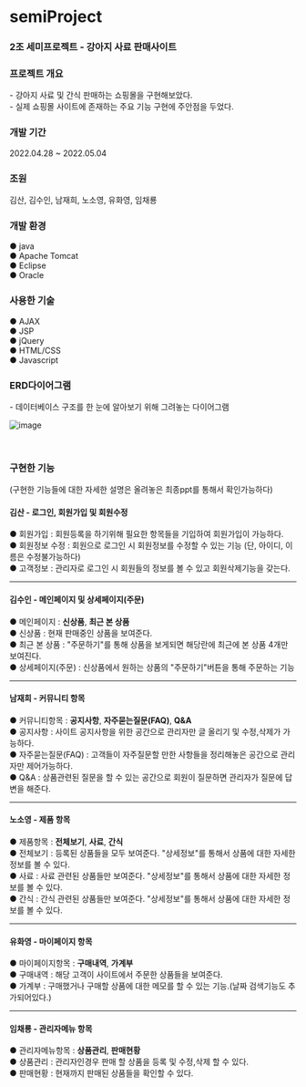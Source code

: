 # semiProject
<h3> 2조 세미프로젝트 - 강아지 사료 판매사이트 </h3>

<h3> 프로젝트 개요 </h3>
- 강아지 사료 및 간식 판매하는 쇼핑몰을 구현해보았다.<br>
- 실제 쇼핑몰 사이트에 존재하는 주요 기능 구현에 주안점을 두었다.<br>

<h3> 개발 기간</h3>
2022.04.28 ~ 2022.05.04 <br>
  
<h3> 조원 </h3>
김산, 김수인, 남재희, 노소영, 유화영, 임채룡 <br>

<h3> 개발 환경 </h3>
●  java<br>
●  Apache Tomcat<br>
●  Eclipse<br>
●  Oracle<br>

<h3> 사용한 기술 </h3>
●  AJAX<br>
●  JSP<br>
●  jQuery<br>
●  HTML/CSS<br>
●  Javascript<br>

<h3> ERD다이어그램 </h3>
 - 데이터베이스 구조를 한 눈에 알아보기 위해 그려놓는 다이어그램<br>

![image](https://user-images.githubusercontent.com/44182633/167278451-7af8860a-b1a5-4d4e-81e1-a0d8865b1616.png)

<br>

<h3> 구현한 기능 </h3>(구현한 기능들에 대한 자세한 설명은 올려놓은 최종ppt를 통해서 확인가능하다)
<h4>김산 - 로그인, 회원가입 및 회원수정</h4>
● 회원가입 : 회원등록을 하기위해 필요한 항목들을 기입하여 회원가입이 가능하다.<br>
● 회원정보 수정 : 회원으로 로그인 시 회원정보를 수정할 수 있는 기능 (단, 아이디, 이름은 수정불가능하다)<br>
● 고객정보 : 관리자로 로그인 시 회원들의 정보를 볼 수 있고 회원삭제기능을 갖는다.<br><hr>

<h4>김수인 - 메인페이지 및 상세페이지(주문)</h4>
● 메인페이지 : <b>신상품</b>, <b>최근 본 상품</b><br>
● 신상품 : 현재 판매중인 상품을 보여준다.<br>
● 최근 본 상품 : "주문하기"를 통해 상품을 보게되면 해당란에 최근에 본 상품 4개만 보여진다.<br>
● 상세페이지(주문) : 신상품에서 원하는 상품의 "주문하기"버튼을 통해 주문하는 기능<br><hr>

<h4>남재희 - 커뮤니티 항목</h4>
● 커뮤니티항목 : <b>공지사항</b>, <b>자주묻는질문(FAQ)</b>, <b>Q&A</b><br>
● 공지사항 : 사이트 공지사항을 위한 공간으로 관리자만 글 올리기 및 수정,삭제가 가능하다. <br>
● 자주묻는질문(FAQ) : 고객들이 자주질문할 만한 사항들을 정리해놓은 공간으로 관리자만 제어가능하다.<br>
● Q&A : 상품관련된 질문을 할 수 있는 공간으로 회원이 질문하면 관리자가 질문에 답변을 해준다.<br><hr>

<h4>노소영 - 제품 항목</h4>
● 제품항목 : <b>전체보기</b>, <b>사료</b>, <b>간식</b><br>
● 전체보기 : 등록된 상품들을 모두 보여준다. "상세정보"를 통해서 상품에 대한 자세한 정보를 볼 수 있다. <br>
● 사료 : 사료 관련된 상품들만 보여준다. "상세정보"를 통해서 상품에 대한 자세한 정보를 볼 수 있다. <br>
● 간식 : 간식 관련된 상품들만 보여준다. "상세정보"를 통해서 상품에 대한 자세한 정보를 볼 수 있다. <br><hr>

<h4>유화영 - 마이페이지 항목</h4>
● 마이페이지항목 : <b>구매내역</b>, <b>가계부</b><br>
● 구매내역 : 해당 고객이 사이트에서 주문한 상품들을 보여준다. <br>
● 가계부 : 구매했거나 구매할 상품에 대한 메모를 할 수 있는 기능.(날짜 검색기능도 추가되어있다.) <br><hr>

<h4>임채룡 - 관리자메뉴 항목</h4>
● 관리자메뉴항목 : <b>상품관리</b>, <b>판매현황</b><br>
● 상품관리 : 관리자인경우 판매 할 상품을 등록 및 수정,삭제 할 수 있다.<br>
● 판매현황 : 현재까지 판매된 상품들을 확인할 수 있다.<br>
